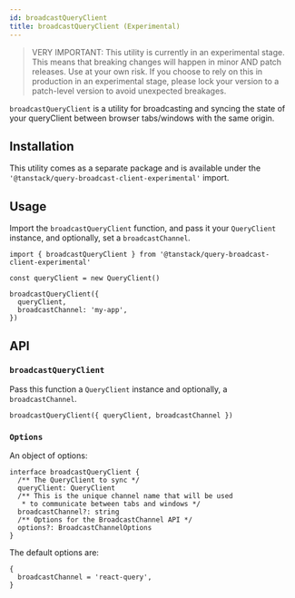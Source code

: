 ```yaml
---
id: broadcastQueryClient
title: broadcastQueryClient (Experimental)
---
```


> VERY IMPORTANT: This utility is currently in an experimental stage. This means that breaking changes will happen in minor AND patch releases. Use at your own risk. If you choose to rely on this in production in an experimental stage, please lock your version to a patch-level version to avoid unexpected breakages.

`broadcastQueryClient` is a utility for broadcasting and syncing the state of your queryClient between browser tabs/windows with the same origin.

## Installation

This utility comes as a separate package and is available under the `'@tanstack/query-broadcast-client-experimental'` import.

## Usage

Import the `broadcastQueryClient` function, and pass it your `QueryClient` instance, and optionally, set a `broadcastChannel`.

```tsx
import { broadcastQueryClient } from '@tanstack/query-broadcast-client-experimental'

const queryClient = new QueryClient()

broadcastQueryClient({
  queryClient,
  broadcastChannel: 'my-app',
})
```

## API

### `broadcastQueryClient`

Pass this function a `QueryClient` instance and optionally, a `broadcastChannel`.

```tsx
broadcastQueryClient({ queryClient, broadcastChannel })
```

### `Options`

An object of options:

```tsx
interface broadcastQueryClient {
  /** The QueryClient to sync */
  queryClient: QueryClient
  /** This is the unique channel name that will be used
   * to communicate between tabs and windows */
  broadcastChannel?: string
  /** Options for the BroadcastChannel API */
  options?: BroadcastChannelOptions
}
```

The default options are:

```tsx
{
  broadcastChannel = 'react-query',
}
```
